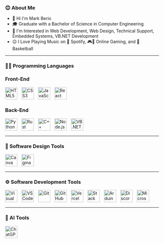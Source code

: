### 😊 About Me
- 👋 Hi I'm Mark Berio  
- 🎓 Graduate with a Bachelor of Science in Computer Engineering  
- 👀 I'm Interested in Web Development, Web Design, Technical Support, Embedded Systems, VB.NET Development  
- 😉 I Love Playing Music on 🎵 Spotify, 🎮📲 Online Gaming, and 🏀 Basketball  

---

### 🧑‍💻 Programming Languages

### Front-End  
<p align="left">
  <img src="https://cdn.jsdelivr.net/gh/devicons/devicon/icons/html5/html5-original.svg" height="40" alt="HTML5" style="margin-right: 10px;" />
  <img src="https://cdn.jsdelivr.net/gh/devicons/devicon/icons/css3/css3-original.svg" height="40" alt="CSS3" style="margin-right: 10px;" />
  <img src="https://cdn.jsdelivr.net/gh/devicons/devicon/icons/javascript/javascript-original.svg" height="40" alt="JavaScript" style="margin-right: 10px;" />
  <img src="https://cdn.jsdelivr.net/gh/devicons/devicon/icons/react/react-original.svg" height="40" alt="React" style="margin-right: 10px;" />
</p>


### Back-End  
<p align="left">
  <img src="https://cdn.jsdelivr.net/gh/devicons/devicon/icons/python/python-original.svg" height="40" alt="Python" style="margin-right: 10px;" />
  <img src="https://upload.wikimedia.org/wikipedia/commons/d/d5/Rust_programming_language_black_logo.svg" height="40" alt="Rust" style="margin-right: 10px;" />
  <img src="https://cdn.jsdelivr.net/gh/devicons/devicon/icons/cplusplus/cplusplus-original.svg" height="40" alt="C++" style="margin-right: 10px;" />
  <img src="https://avatars.githubusercontent.com/u/9950313?s=200&v=4" height="40" alt="Node.js" style="margin-right: 10px;" />
  <img src="https://upload.wikimedia.org/wikipedia/commons/thumb/4/40/VB.NET_Logo.svg/1024px-VB.NET_Logo.svg.png" height="40" alt="VB.NET" style="margin-right: 10px;" />
</p>

---

### 🎨 Software Design Tools  
<p align="left">
  <img src="https://cdn.jsdelivr.net/gh/devicons/devicon/icons/canva/canva-original.svg" height="40" alt="Canva" style="margin-right: 10px;" />
  <img src="https://cdn.jsdelivr.net/gh/devicons/devicon/icons/figma/figma-original.svg" height="40" alt="Figma" style="margin-right: 10px;" />
</p>


---

### ⚙️ Software Development Tools
<p align="left">
  <img src="https://cdn.jsdelivr.net/gh/devicons/devicon/icons/visualstudio/visualstudio-plain.svg" height="40" alt="Visual Studio" style="margin-right: 10px;" />
  <img src="https://cdn.jsdelivr.net/gh/devicons/devicon/icons/vscode/vscode-original.svg" height="40" alt="VS Code" style="margin-right: 10px;" />
  <img src="https://cdn.jsdelivr.net/gh/devicons/devicon/icons/git/git-original.svg" height="40" alt="Git" style="margin-right: 10px;" />
  <img src="https://upload.wikimedia.org/wikipedia/commons/9/91/Octicons-mark-github.svg" height="40" alt="GitHub" style="margin-right: 10px;" />
  <img src="https://static.wikia.nocookie.net/logopedia/images/a/a7/Vercel_favicon.svg/revision/latest?cb=20221026155821" height="40" alt="Vercel Logo" style="margin-right: 10px;" />
  <img src="https://upload.wikimedia.org/wikipedia/commons/e/ef/Stack_Overflow_icon.svg" height="40" alt="Stack Overflow" style="margin-right: 10px;" />
  <img src="https://cdn.jsdelivr.net/gh/devicons/devicon/icons/arduino/arduino-original.svg" height="40" alt="Arduino IDE" style="margin-right: 10px;" />
  <img src="https://www.svgrepo.com/show/353655/discord-icon.svg" height="40" alt="Discord" style="margin-right: 10px;" />
  <img src="https://upload.wikimedia.org/wikipedia/commons/thumb/c/c9/Microsoft_Office_Teams_%282018%E2%80%93present%29.svg/1024px-Microsoft_Office_Teams_%282018%E2%80%93present%29.svg.png" height="40" alt="Microsoft Teams Logo" style="margin-right: 10px;" />
</p>


---

### 🤖 AI Tools  
<p align="left">
 <p align="left"> <img src="https://upload.wikimedia.org/wikipedia/commons/0/04/ChatGPT_logo.svg" height="40" alt="ChatGPT Logo" style="margin-right: 10px;" />
</p>
